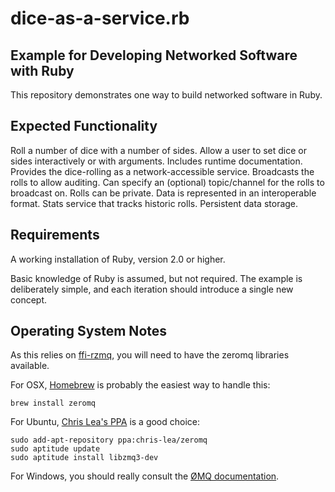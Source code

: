 dice-as-a-service.rb
=================

Example for Developing Networked Software with Ruby
---------------------------------------------------

This repository demonstrates one way to build networked software in Ruby.

Expected Functionality
----------------------

Roll a number of dice with a number of sides.
Allow a user to set dice or sides interactively or with arguments.
Includes runtime documentation.
Provides the dice-rolling as a network-accessible service.
Broadcasts the rolls to allow auditing.
Can specify an (optional) topic/channel for the rolls to broadcast on.
Rolls can be private.
Data is represented in an interoperable format.
Stats service that tracks historic rolls.
Persistent data storage.

Requirements
------------

A working installation of Ruby, version 2.0 or higher.

Basic knowledge of Ruby is assumed, but not required. The example is deliberately simple, and each iteration should introduce a single new concept.

Operating System Notes
----------------------

As this relies on [ffi-rzmq](https://github.com/chuckremes/ffi-rzmq), you will need to have the zeromq libraries available.

For OSX, [Homebrew](http://brew.sh/) is probably the easiest way to handle this:

```brew install zeromq```

For Ubuntu, [Chris Lea's PPA](https://launchpad.net/~chris-lea/+archive/ubuntu/zeromq) is a good choice:

```
sudo add-apt-repository ppa:chris-lea/zeromq
sudo aptitude update
sudo aptitude install libzmq3-dev
```

For Windows, you should really consult the [ØMQ documentation](http://zeromq.org/docs:windows-installations).
